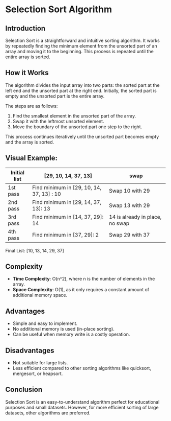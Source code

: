 # Selection Sort Algorithm

## Introduction
Selection Sort is a straightforward and intuitive sorting algorithm. It works by repeatedly finding the minimum element from the unsorted part of an array and moving it to the beginning. This process is repeated until the entire array is sorted.

## How it Works
The algorithm divides the input array into two parts: the sorted part at the left end and the unsorted part at the right end. Initially, the sorted part is empty and the unsorted part is the entire array.

The steps are as follows:
1. Find the smallest element in the unsorted part of the array.
2. Swap it with the leftmost unsorted element.
3. Move the boundary of the unsorted part one step to the right.

This process continues iteratively until the unsorted part becomes empty and the array is sorted.

## Visual Example:

| Initial list      | [29, 10, 14, 37, 13]                         | swap|
| ----------------- | ---------------------------------------------|-----|
|  1st pass | Find minimum in [29, 10, 14, 37, 13] : 10| Swap 10 with 29 | 
|  2nd pass | Find minimum in [29, 14, 37, 13]: 13 | Swap 13 with 29 |
|  3rd pass | Find minimum in [14, 37, 29]: 14 | 14 is already in place, no swap |
|  4th pass | Find minimum in [37, 29]: 2| Swap 29 with 37|
 
 Final List: [10, 13, 14, 29, 37]

## Complexity
- **Time Complexity**: O(n^2), where n is the number of elements in the array.
- **Space Complexity**: O(1), as it only requires a constant amount of additional memory space.

## Advantages
- Simple and easy to implement.
- No additional memory is used (in-place sorting).
- Can be useful when memory write is a costly operation.

## Disadvantages
- Not suitable for large lists.
- Less efficient compared to other sorting algorithms like quicksort, mergesort, or heapsort.

## Conclusion
Selection Sort is an easy-to-understand algorithm perfect for educational purposes and small datasets. However, for more efficient sorting of large datasets, other algorithms are preferred.

